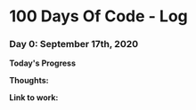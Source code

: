 # 100 Days Of Code - Log

### Day 0: September 17th, 2020

**Today's Progress**

**Thoughts:**

**Link to work:**
